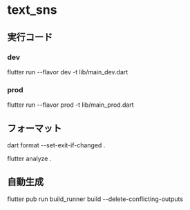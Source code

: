 # text_sns

## 実行コード

### dev
flutter run --flavor dev -t lib/main_dev.dart

### prod
flutter run --flavor prod -t lib/main_prod.dart

## フォーマット
dart format --set-exit-if-changed .

flutter analyze .

## 自動生成
flutter pub run build_runner build --delete-conflicting-outputs